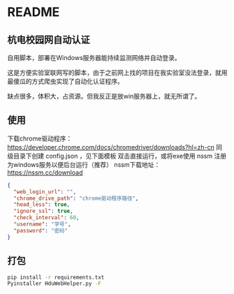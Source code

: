 # README

## 杭电校园网自动认证

自用脚本，部署在Windows服务器能持续监测网络并自动登录。

这是方便实验室联网写的脚本，由于之前网上找的项目在我实验室没法登录，就用最傻瓜的方式爬虫实现了自动化认证程序。

缺点很多，体积大，占资源。但我反正是放win服务器上，就无所谓了。

## 使用

下载chrome驱动程序：https://developer.chrome.com/docs/chromedriver/downloads?hl=zh-cn
同级目录下创建 config.json ，见下面模板
双击直接运行，或将exe使用 nssm 注册为windows服务以便后台运行（推荐）
nssm下载地址：https://nssm.cc/download

```json
{
  "web_login_url": "",
  "chrome_drive_path": "chrome驱动程序路径",
  "head_less": true,
  "ignore_ssl": true,
  "check_interval": 60,
  "username": "学号",
  "password": "密码"
}
```

## 打包

```bash
pip install -r requirements.txt
Pyinstaller HduWebHelper.py -F
```
